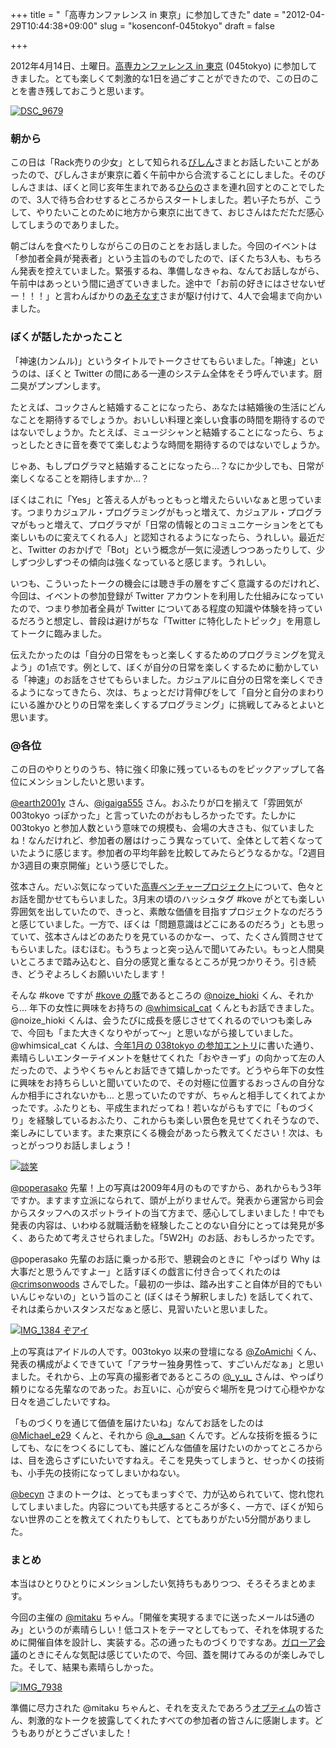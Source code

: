+++
title = "「高専カンファレンス in 東京」に参加してきた"
date = "2012-04-29T10:44:38+09:00"
slug = "kosenconf-045tokyo"
draft = false

+++

<p>2012年4月14日、土曜日。<a href="http://kc045tokyo.heroku.com/" title="高専カンファレンス in 東京">高専カンファレンス in 東京</a> (045tokyo) に参加してきました。とても楽しくて刺激的な1日を過ごすことができたので、この日のことを書き残しておこうと思います。</p>
<p><a href="http://www.flickr.com/photos/kawa_xxx/7080429405/" title="DSC_9679 by kawa.xxx, on Flickr"><img src="http://farm8.staticflickr.com/7052/7080429405_44f6b3643d_z.jpg" alt="DSC_9679"></a></p>
<h3>朝から</h3>
<p>この日は「Rack売りの少女」として知られる<a href="http://twitter.com/becyn" title="rack売りの少女 びしん (becyn) on Twitter">びしん</a>さまとお話したいことがあったので、びしんさまが東京に着く午前中から合流することにしました。そのびしんさまは、ぼくと同じ亥年生まれである<a href="http://twitter.com/pipipipipi0000" title="ひらの (pipipipipi0000) on Twitter">ひらの</a>さまを連れ回すとのことでしたので、3人で待ち合わせするところからスタートしました。若い子たちが、こうして、やりたいことのために地方から東京に出てきて、おじさんはただただ感心してしまうのでありました。</p>
<p>朝ごはんを食べたりしながらこの日のことをお話しました。今回のイベントは「参加者全員が発表者」という主旨のものでしたので、ぼくたち3人も、もちろん発表を控えていました。緊張するね、準備しなきゃね、なんてお話しながら、午前中はあっという間に過ぎていきました。途中で「お前の好きにはさせないぜー！！！」と言わんばかりの<a href="http://twitter.com/asonas" title="あそなす (asonas) on Twitter">あそなす</a>さまが駆け付けて、4人で会場まで向かいました。</p>
<h3>ぼくが話したかったこと</h3>
<p>「神速(カンムル)」というタイトルでトークさせてもらいました。「神速」というのは、ぼくと Twitter の間にある一連のシステム全体をそう呼んでいます。厨二臭がプンプンします。</p>
<p>たとえば、コックさんと結婚することになったら、あなたは結婚後の生活にどんなことを期待するでしょうか。おいしい料理と楽しい食事の時間を期待するのではないでしょうか。たとえば、ミュージシャンと結婚することになったら、ちょっとしたときに音を奏でて楽しむような時間を期待するのではないでしょうか。</p>
<p>じゃあ、もしプログラマと結婚することになったら…？なにか少しでも、日常が楽しくなることを期待しますか…？</p>
<p>ぼくはこれに「Yes」と答える人がもっともっと増えたらいいなぁと思っています。つまりカジュアル・プログラミングがもっと増えて、カジュアル・プログラマがもっと増えて、プログラマが「日常の情報とのコミュニケーションをとても楽しいものに変えてくれる人」と認知されるようになったら、うれしい。最近だと、Twitter のおかげで「Bot」という概念が一気に浸透しつつあったりして、少しずつ少しずつその傾向は強くなっていると感じます。うれしい。</p>
<p>いつも、こういったトークの機会には聴き手の層をすごく意識するのだけれど、今回は、イベントの参加登録が Twitter アカウントを利用した仕組みになっていたので、つまり参加者全員が Twitter についてある程度の知識や体験を持っているだろうと想定し、普段は避けがちな「Twitter に特化したトピック」を用意してトークに臨みました。</p>
<p><script async class="speakerdeck-embed" data-id="4f9c882bc10a56001f000370" data-ratio="1.33" src="//speakerdeck.com/assets/embed.js"></script></p>
<p>伝えたかったのは「自分の日常をもっと楽しくするためのプログラミングを覚えよう」の1点です。例として、ぼくが自分の日常を楽しくするために動かしている「神速」のお話をさせてもらいました。カジュアルに自分の日常を楽しくできるようになってきたら、次は、ちょっとだけ背伸びをして「自分と自分のまわりにいる誰かひとりの日常を楽しくするプログラミング」に挑戦してみるとよいと思います。</p>
<h3>@各位</h3>
<p>この日のやりとりのうち、特に強く印象に残っているものをピックアップして各位にメンションしたいと思います。</p>
<p><a href="http://twitter.com/earth2001y" title="Daichi OBINATA (earth2001y) on Twitter">@earth2001y</a> さん、<a href="http://twitter.com/igaiga555" title="igaiga (igaiga555) on Twitter">@igaiga555</a> さん。おふたりが口を揃えて「雰囲気が 003tokyo っぽかった」と言っていたのがおもしろかったです。たしかに 003tokyo と参加人数という意味での規模も、会場の大きさも、似ていましたね！なんだけれど、参加者の層はけっこう異なっていて、全体として若くなっていたように感じます。参加者の平均年齢を比較してみたらどうなるかな。「2週目か3週目の東京開催」という感じでした。</p>
<p>弦本さん。だいぶ気になっていた<a href="http://www.kosen-venture.com/" title="トップページ｜高専ベンチャープロジェクト">高専ベンチャープロジェクト</a>について、色々とお話を聞かせてもらいました。3月末の頃のハッシュタグ #kove がとても楽しい雰囲気を出していたので、きっと、素敵な価値を目指すプロジェクトなのだろうと感じていました。一方で、ぼくは「問題意識はどこにあるのだろう」とも思っていて、弦本さんはどのあたりを見ているのかなー、って、たくさん質問させてもらいました。ほむほむ。もうちょっと突っ込んで聞いてみたい。もっと人間臭いところまで踏み込むと、自分の感覚と重なるところが見つかりそう。引き続き、どうぞよろしくお願いいたします！</p>
<p>そんな #kove ですが <a href="http://r-jigsaw.tumblr.com/post/19982999489/kove" title="I am Electrical machine">#kove の豚</a>であるところの <a href="http://twitter.com/noize_hioki" title="koveの豚 弱者ひおき (noize_hioki) on Twitter">@noize_hioki</a> くん、それから… 年下の女性に興味をお持ちの <a href="http://twitter.com/whimsical_cat" title="SHIMIZU Kei (whimsical_cat) on Twitter">@whimsical_cat</a> くんともお話できました。@noize_hioki くんは、会うたびに成長を感じさせてくれるのでいつも楽しみで、今回も「また大きくなりやがって〜」と思いながら接していました。@whimsical_cat くんは、<a href="http://june29.jp/2012/01/29/kosenconf-038tokyo/" title="「新春・高専カンファレンス2012 in 東京」に参加してきた - 準二級.jp">今年1月の 038tokyo の参加エントリ</a>に書いた通り、素晴らしいエンターテイメントを魅せてくれた「おやきーず」の向かって左の人だったので、ようやくちゃんとお話できて嬉しかったです。どうやら年下の女性に興味をお持ちらしいと聞いていたので、その対極に位置するおっさんの自分なんか相手にされないかも… と思っていたのですが、ちゃんと相手してくれてよかったです。ふたりとも、平成生まれだってね！若いながらもすでに「ものづくり」を経験しているおふたり、これからも楽しい景色を見せてくれそうなので、楽しみにしています。また東京にくる機会があったら教えてください！次は、もっとがっつりお話しましょう！</p>
<p><a href="http://www.flickr.com/photos/june29/3434254563/" title="談笑 by june29, on Flickr"><img src="http://farm4.staticflickr.com/3346/3434254563_899cb436b6_z.jpg" alt="談笑"></a></p>
<p><a href="http://twitter.com/poperasako" title="ぽぺらあさこ (poperasako) on Twitter">@poperasako</a> 先輩！上の写真は2009年4月のものですから、あれからもう3年ですか。ますます立派になられて、頭が上がりませんで。発表から運営から司会からスタッフへのスポットライトの当て方まで、感心してしまいました！中でも発表の内容は、いわゆる就職活動を経験したことのない自分にとっては発見が多く、あらためて考えさせられました。「5W2H」のお話、おもしろかったです。</p>
<p>@poperasako 先輩のお話に乗っかる形で、懇親会のときに「やっぱり Why は大事だと思うんですよー」と話すぼくの戯言に付き合ってくれたのは <a href="http://twitter.com/crimsonwoods" title="crimsonwoods (crimsonwoods) on Twitter">@crimsonwoods</a> さんでした。「最初の一歩は、踏み出すこと自体が目的でもいいんじゃないの」という旨のこと (ぼくはそう解釈しました) を話してくれて、それは柔らかいスタンスだなぁと感じ、見習いたいと思いました。</p>
<p><a href="http://www.flickr.com/photos/y___u/7078453703/" title="IMG_1384 ぞアイ by y_u (y___u), on Flickr"><img src="http://farm6.staticflickr.com/5334/7078453703_14b892ef2a_z.jpg" alt="IMG_1384 ぞアイ"></a></p>
<p>上の写真はアイドルの人です。003tokyo 以来の登壇になる <a href="http://twitter.com/ZoAmichi" title="カイ・ゾアミチ (zoamichi) on Twitter">@ZoAmichi</a> くん、発表の構成がよくできていて「アラサー独身男性って、すごいんだなぁ」と思いました。それから、上の写真の撮影者であるところの <a href="http://twitter.com/_y_u_" title="ゆー。 (_y_u_) on Twitter">@_y_u_</a> さんは、やっぱり頼りになる先輩なのであった。お互いに、心が安らぐ場所を見つけて心穏やかな日々を過ごしたいですね。</p>
<p>「ものづくりを通じて価値を届けたいね」なんてお話をしたのは <a href="http://twitter.com/Michael_e29" title="瀬谷智洋 (michael_e29) on Twitter">@Michael_e29</a> くんと、それから <a href="http://twitter.com/_a__san" title="アーさん (_a__san) on Twitter">@_a__san</a> くんです。どんな技術を振るうにしても、なにをつくるにしても、誰にどんな価値を届けたいのかってところからは、目を逸らさずにいたいですねえ。そこを見失ってしまうと、せっかくの技術も、小手先の技術になってしまいかねない。</p>
<p><a href="http://twitter.com/becyn" title="rack売りの少女 びしん (becyn) on Twitter">@becyn</a> さまのトークは、とってもまっすぐで、力が込められていて、惚れ惚れしてしまいました。内容についても共感するところが多く、一方で、ぼくが知らない世界のことを教えてくれたりもして、とてもありがたい5分間がありました。</p>
<h3>まとめ</h3>
<p>本当はひとりひとりにメンションしたい気持ちもありつつ、そろそろまとめます。</p>
<p>今回の主催の <a href="http://twitter.com/mitaku" title="TakumiMIURA (mitaku) on Twitter">@mitaku</a> ちゃん。「開催を実現するまでに送ったメールは5通のみ」というのが素晴らしい！低コストをテーマとしてもって、それを体現するために開催自体を設計し、実装する。芯の通ったものづくりですなあ。<a href="http://galore-kaigi.github.com/" title="ガローア会議 - GaloreKaigi">ガローア会議</a>のときにそんな気配は感じていたので、今回、蓋を開けてみるのが楽しみでした。そして、結果も素晴らしかった。</p>
<p><a href="http://www.flickr.com/photos/earth2001y/7080101361/" title="IMG_7938 by earth2001y, on Flickr"><img src="http://farm8.staticflickr.com/7266/7080101361_d1ee23bf65_z.jpg" alt="IMG_7938"></a></p>
<p>準備に尽力された @mitaku ちゃんと、それを支えたであろう<a href="http://www.optim.co.jp/" title="OPTiM – オプティム">オプティム</a>の皆さん、刺激的なトークを披露してくれたすべての参加者の皆さんに感謝します。どうもありがとうございました！</p>
